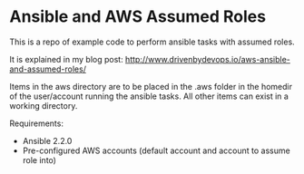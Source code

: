 # Ansible and AWS Assumed Roles

This is a repo of example code to perform ansible tasks with assumed roles.

It is explained in my blog post:
http://www.drivenbydevops.io/aws-ansible-and-assumed-roles/                                                             

Items in the aws directory are to be placed in the .aws folder in the homedir
of the user/account running the ansible tasks. All other items can exist in a
working directory.

Requirements:
* Ansible 2.2.0
* Pre-configured AWS accounts (default account and account to assume role into)
